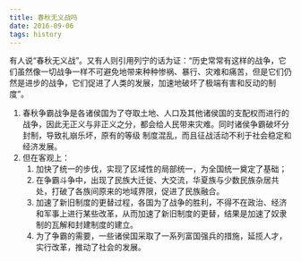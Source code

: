 ```yaml
---
title: 春秋无义战吗
date: 2016-09-06
tags: history
---
```

有人说“春秋无义战”。又有人则引用列宁的话为证：“历史常常有这样的战争，它们虽然像一切战争一样不可避免地带来种种惨祸、暴行、灾难和痛苦，但是它们仍然是进步的战争，它们促进了人类的发展，加速地破坏了极端有害和反动的制度”。

1. 春秋争霸战争是各诸侯国为了夺取土地、人口及其他诸侯国的支配权而进行的战争，因此无正义与非正义之分，都会给人民带来灾难。同时诸侯争霸破坏分封制，导致礼崩乐坏，原有的等级 制度混乱，而且征战活动不利于社会稳定和经济发展。
2. 但在客观上：
   1. 加快了统一的步伐，实现了区域性的局部统一，为全国统一奠定了基础；
   2. 在争霸斗争中，出现了民族大迁徙、大交流，华夏族与少数民族杂居共处，打破了各族间原来的地域界限，促进了民族融合。
   3. 加速了新旧制度的更替过程，各国为了战争的胜利，不得不在政治、经济和军事上进行某些改革，从而加速了新旧制度的更替，结果是加速了奴隶制的瓦解和封建制度的建立。
   4. 为了争霸的需要，一些诸侯国采取了一系列富国强兵的措施，延揽人才，实行改革，推动了社会的发展。
